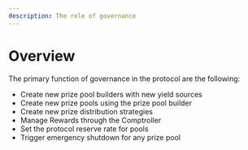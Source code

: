```yaml
---
description: The role of governance
---
```


# Overview

The primary function of governance in the protocol are the following:

* Create new prize pool builders with new yield sources 
* Create new prize pools using the prize pool builder 
* Create new prize distribution strategies 
* Manage Rewards through the Comptroller 
* Set the protocol reserve rate for pools
* Trigger emergency shutdown for any prize pool 





